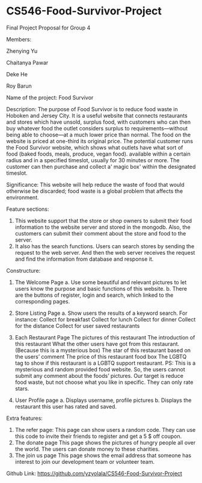 # CS546-Food-Survivor-Project
Final Project Proposal for Group 4

Members:

Zhenying Yu

Chaitanya Pawar

Deke He

Roy Barun

Name of the project: 
Food Survivor

Description:
The purpose of Food Survivor is to reduce food waste in Hoboken and Jersey City. It is a useful website that connects restaurants and stores which have unsold, surplus food, with customers who can then buy whatever food the outlet considers surplus to requirements—without being able to choose—at a much lower price than normal. The food on the website is priced at one-third its original price. The potential customer runs the Food Survivor website, which shows what outlets have what sort of food (baked foods, meals, produce, vegan food). available within a certain radius and in a specified timeslot, usually for 30 minutes or more. The customer can then purchase and collect a' magic box' within the designated timeslot.
 
Significance:
This website will help reduce the waste of food that would otherwise be discarded; food waste is a global problem that affects the environment.

Feature sections:
1.	This website support that the store or shop owners to submit their food information to the website server and stored in the mongodb. Also, the customers can submit their comment about the store and food to the server.
2.	It also has the search functions. Users can search stores by sending the request to the web server. And then the web server receives the request and find the information from database and response it.

Constructure:
1. The Welcome Page 
a. Use some beautiful and relevant pictures to let users know the purpose and basic functions of this website. 
b. There are the buttons of register, login and search, which linked to the corresponding pages.

2. Store Listing Page 
a. Show users the results of a keyword search.
For instance: 
Collect for breakfast
Collect for lunch
Collect for dinner
Collect for the distance
Collect for user saved restaurants

3. Each Restaurant Page 
The pictures of this restaurant
The introduction of this restaurant
What the other users have got from this restaurant. (Because this is a mysterious box)
The star of this restaurant based on the users’ comment
The price of this restaurant food box
The LGBTQ tag to show if this restaurant is a LGBTQ support restaurant.
PS: This is a mysterious and random provided food website. So, the users cannot submit any comment about the foods’ pictures. Our target is reduce food waste, but not choose what you like in specific. They can only rate stars.

4. User Profile page
a. Displays username, profile pictures 
b. Displays the restaurant this user has rated and saved. 

Extra features:
1.	The refer page:
This page can show users a random code. They can use this code to invite their friends to register and get a 5 $ off coupon.
2.	The donate page
This page shows the pictures of hungry people all over the world. The users can donate money to these charities.
3.	The join us page
This page shows the email address that someone has interest to join our development team or volunteer team. 

Github Link:
https://github.com/yzyolala/CS546-Food-Survivor-Project